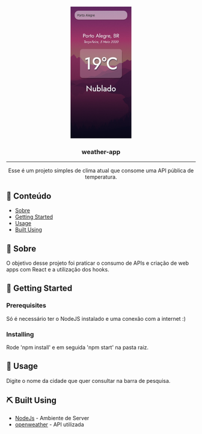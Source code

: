 

<p align="center">
 <img height="350" src="./screenshot.png" alt="Project screenshot"></a>
</p>

<h3 align="center">weather-app</h3>

---

<p align="center"> 
  Esse é um projeto simples de clima atual que consome uma API pública de temperatura.
    <br> 
</p>

## 📝 Conteúdo

- [Sobre](#about)
- [Getting Started](#getting_started)
- [Usage](#usage)
- [Built Using](#built_using)

## 🧐 Sobre <a name = "about"></a>

O objetivo desse projeto foi praticar o consumo de APIs e criação de web apps com React e a utilização dos hooks.

## 🏁 Getting Started <a name = "getting_started"></a>

### Prerequisites

Só é necessário ter o NodeJS instalado e uma conexão com a internet :)

### Installing

Rode 'npm install' e em seguida 'npm start' na pasta raiz.

## 🎈 Usage <a name="usage"></a>

Digite o nome da cidade que quer consultar na barra de pesquisa.


## ⛏️ Built Using <a name = "built_using"></a>

- [NodeJs](https://nodejs.org/en/) - Ambiente de Server
- [openweather](https://openweathermap.org/) - API utilizada 
